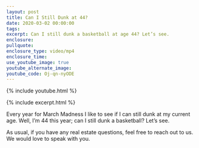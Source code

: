 ```yaml
---
layout: post
title: Can I Still Dunk at 44?
date: 2020-03-02 00:00:00
tags:
excerpt: Can I still dunk a basketball at age 44? Let’s see.
enclosure:
pullquote:
enclosure_type: video/mp4
enclosure_time:
use_youtube_image: true
youtube_alternate_image:
youtube_code: Oj-qn-nyODE
---
```

{% include youtube.html %}

{% include excerpt.html %}

Every year for March Madness I like to see if I can still dunk at my current age. Well, I’m 44 this year; can I still dunk a basketball? Let’s see.

As usual, if you have any real estate questions, feel free to reach out to us. We would love to speak with you.
